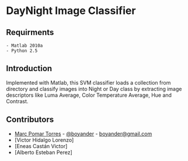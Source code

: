DayNight Image Classifier
=========================

Requirments
-----------
	- Matlab 2010a
	- Python 2.5

Introduction
------------

Implemented with Matlab, this SVM classifier loads a collection from directory and classify images into Night or Day class by
extracting image descriptors like Luma Average, Color Temperature Average, Hue and Contrast.


Contributors
------------
* [Marc Pomar Torres] - [@boyander] -  boyander@gmail.com
* [Victor Hidalgo Lorenzo]
* [Eneas Castán Victor] 
* [Alberto Esteban Perez]

[Marc Pomar Torres]: http://bmat.com/company/index.php
[@boyander]: http://twitter.com/boyander
